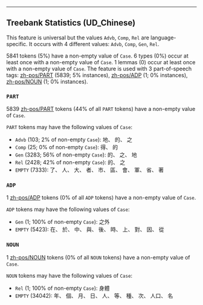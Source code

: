 

--------------------------------------------------------------------------------

## Treebank Statistics (UD_Chinese)

This feature is universal but the values `Advb`, `Comp`, `Rel` are language-specific.
It occurs with 4 different values: `Advb`, `Comp`, `Gen`, `Rel`.

5841 tokens (5%) have a non-empty value of `Case`.
6 types (0%) occur at least once with a non-empty value of `Case`.
1 lemmas (0) occur at least once with a non-empty value of `Case`.
The feature is used with 3 part-of-speech tags: [zh-pos/PART]() (5839; 5% instances), [zh-pos/ADP]() (1; 0% instances), [zh-pos/NOUN]() (1; 0% instances).

### `PART`

5839 [zh-pos/PART]() tokens (44% of all `PART` tokens) have a non-empty value of `Case`.

`PART` tokens may have the following values of `Case`:

* `Advb` (103; 2% of non-empty `Case`): 地、 的、 之
* `Comp` (25; 0% of non-empty `Case`): 得、 的
* `Gen` (3283; 56% of non-empty `Case`): 的、 之、 地
* `Rel` (2428; 42% of non-empty `Case`): 的、 之
* `EMPTY` (7333): 了、 人、 大、 者、 市、 區、 會、 軍、 省、 著

### `ADP`

1 [zh-pos/ADP]() tokens (0% of all `ADP` tokens) have a non-empty value of `Case`.

`ADP` tokens may have the following values of `Case`:

* `Gen` (1; 100% of non-empty `Case`): 之外
* `EMPTY` (5423): 在、 於、 中、 與、 後、 時、 上、 對、 因、 從

### `NOUN`

1 [zh-pos/NOUN]() tokens (0% of all `NOUN` tokens) have a non-empty value of `Case`.

`NOUN` tokens may have the following values of `Case`:

* `Rel` (1; 100% of non-empty `Case`): 身體
* `EMPTY` (34042): 年、 個、 月、 日、 人、 等、 種、 次、 人口、 名

